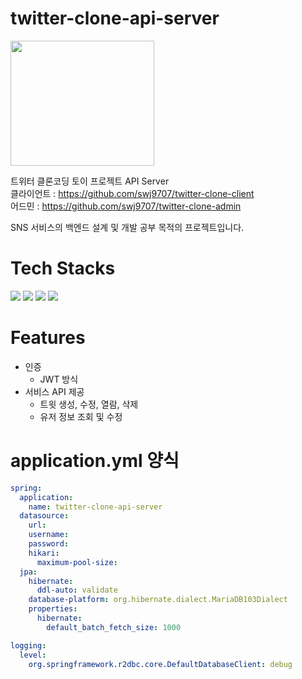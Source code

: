 # twitter-clone-api-server

<img src="https://user-images.githubusercontent.com/36991763/208076544-576595e4-f601-4ba4-9ba5-719a68dc84fb.png" width="230" height="200"/>

트위터 클론코딩 토이 프로젝트 API Server  
클라이언트 : https://github.com/swj9707/twitter-clone-client  
어드민 : https://github.com/swj9707/twitter-clone-admin 

SNS 서비스의 백엔드 설계 및 개발 공부 목적의 프로젝트입니다. 

# Tech Stacks
<div>
  <row>
    <img src="https://img.shields.io/badge/Kotlin-7F52FF?style=flat-square&logo=Kotlin&logoColor=white"/>
    <img src="https://img.shields.io/badge/Spring Boot-6DB33F?style=flat-square&logo=Spring Boot&logoColor=white"/>
    <img src="https://img.shields.io/badge/MariaDB-003545?style=flat-square&logo=MariaDB&logoColor=white"/>
    <img src="https://img.shields.io/badge/Redis-DC382D?style=flat-square&logo=Redis&logoColor=white"/>
  </row>
</div>

# Features
- 인증
  - JWT 방식
- 서비스 API 제공
  - 트윗 생성, 수정, 열람, 삭제
  - 유저 정보 조회 및 수정

# application.yml 양식
```yml
spring:
  application:
    name: twitter-clone-api-server
  datasource:
    url:
    username:
    password:
    hikari:
      maximum-pool-size: 
  jpa:
    hibernate:
      ddl-auto: validate
    database-platform: org.hibernate.dialect.MariaDB103Dialect
    properties:
      hibernate:
        default_batch_fetch_size: 1000

logging:
  level:
    org.springframework.r2dbc.core.DefaultDatabaseClient: debug

```
